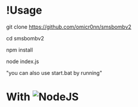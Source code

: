 # !Usage

git clone https://github.com/omicr0nn/smsbombv2

cd smsbombv2

npm install

node index.js

"you can also use start.bat by running"

# With ![NodeJS](https://img.shields.io/badge/node.js-6DA55F?style=for-the-badge&logo=node.js&logoColor=white)

